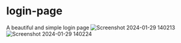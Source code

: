 # login-page
A beautiful and simple login page
![Screenshot 2024-01-29 140213](https://github.com/MadanCN/login-page/assets/128129601/00b0c3bc-d756-4be7-9ece-48c962be180b)
![Screenshot 2024-01-29 140224](https://github.com/MadanCN/login-page/assets/128129601/c29cb7fe-83c5-427e-ba1e-2f9ab699a5e1)
